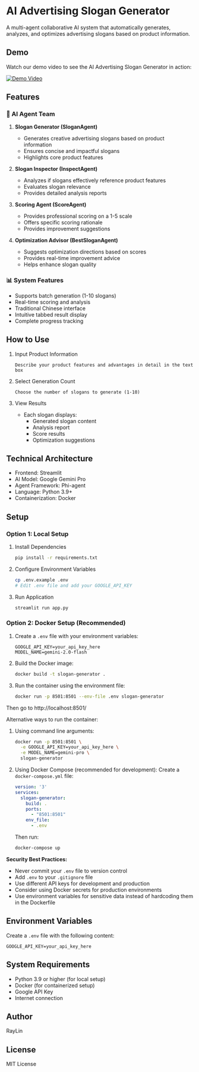 # AI Advertising Slogan Generator

A multi-agent collaborative AI system that automatically generates, analyzes, and optimizes advertising slogans based on product information.

## Demo
Watch our demo video to see the AI Advertising Slogan Generator in action:

[![Demo Video](https://img.youtube.com/vi/1YAVS9r9pCQ/0.jpg)](https://www.youtube.com/watch?v=1YAVS9r9pCQ)

## Features

### 🤖 AI Agent Team

1. **Slogan Generator (SloganAgent)**
   - Generates creative advertising slogans based on product information
   - Ensures concise and impactful slogans
   - Highlights core product features

2. **Slogan Inspector (InspectAgent)**
   - Analyzes if slogans effectively reference product features
   - Evaluates slogan relevance
   - Provides detailed analysis reports

3. **Scoring Agent (ScoreAgent)**
   - Provides professional scoring on a 1-5 scale
   - Offers specific scoring rationale
   - Provides improvement suggestions

4. **Optimization Advisor (BestSloganAgent)**
   - Suggests optimization directions based on scores
   - Provides real-time improvement advice
   - Helps enhance slogan quality

### 📊 System Features

- Supports batch generation (1-10 slogans)
- Real-time scoring and analysis
- Traditional Chinese interface
- Intuitive tabbed result display
- Complete progress tracking

## How to Use

1. Input Product Information
   ```
   Describe your product features and advantages in detail in the text box
   ```

2. Select Generation Count
   ```
   Choose the number of slogans to generate (1-10)
   ```

3. View Results
   - Each slogan displays:
     - Generated slogan content
     - Analysis report
     - Score results
     - Optimization suggestions

## Technical Architecture

- Frontend: Streamlit
- AI Model: Google Gemini Pro
- Agent Framework: Phi-agent
- Language: Python 3.9+
- Containerization: Docker

## Setup

### Option 1: Local Setup

1. Install Dependencies
   ```bash
   pip install -r requirements.txt
   ```

2. Configure Environment Variables
   ```bash
   cp .env.example .env
   # Edit .env file and add your GOOGLE_API_KEY
   ```

3. Run Application
   ```bash
   streamlit run app.py
   ```

### Option 2: Docker Setup (Recommended)

1. Create a `.env` file with your environment variables:
   ```
   GOOGLE_API_KEY=your_api_key_here
   MODEL_NAME=gemini-2.0-flash
   ```

2. Build the Docker image:
   ```bash
   docker build -t slogan-generator .
   ```

3. Run the container using the environment file:
   ```bash
   docker run -p 8501:8501 --env-file .env slogan-generator  
   ```
Then go to http://localhost:8501/

Alternative ways to run the container:

1. Using command line arguments:
   ```bash
   docker run -p 8501:8501 \
     -e GOOGLE_API_KEY=your_api_key_here \
     -e MODEL_NAME=gemini-pro \
     slogan-generator
   ```

2. Using Docker Compose (recommended for development):
   Create a `docker-compose.yml` file:
   ```yaml
   version: '3'
   services:
     slogan-generator:
       build: .
       ports:
         - "8501:8501"
       env_file:
         - .env
   ```
   Then run:
   ```bash
   docker-compose up
   ```

**Security Best Practices:**
- Never commit your `.env` file to version control
- Add `.env` to your `.gitignore` file
- Use different API keys for development and production
- Consider using Docker secrets for production environments
- Use environment variables for sensitive data instead of hardcoding them in the Dockerfile

## Environment Variables

Create a `.env` file with the following content:
```
GOOGLE_API_KEY=your_api_key_here
```

## System Requirements

- Python 3.9 or higher (for local setup)
- Docker (for containerized setup)
- Google API Key
- Internet connection

## Author

RayLin

## License

MIT License
